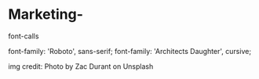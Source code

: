 # Marketing-

font-calls
 <link href="https://fonts.googleapis.com/css?family=Architects+Daughter|Roboto&display=swap" rel="stylesheet">
font-family: 'Roboto', sans-serif;
font-family: 'Architects Daughter', cursive;



img credit: Photo by Zac Durant on Unsplash